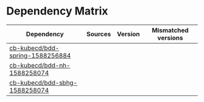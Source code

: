 # Dependency Matrix

Dependency | Sources | Version | Mismatched versions
---------- | ------- | ------- | -------------------
[cb-kubecd/bdd-spring-1588256884](https://github.com/cb-kubecd/bdd-spring-1588256884.git) |  | []() | 
[cb-kubecd/bdd-nh-1588258074](https://github.com/cb-kubecd/bdd-nh-1588258074.git) |  | []() | 
[cb-kubecd/bdd-sbhg-1588258074](https://github.com/cb-kubecd/bdd-sbhg-1588258074.git) |  | []() | 

